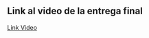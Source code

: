 ## Link al video de la entrega final

[Link Video](https://alumnosuady-my.sharepoint.com/:v:/g/personal/a21216389_alumnos_uady_mx/EeTrOOc4Cz9PpZfLVDTyPykBSkQOmfaf-UqseM9TWMXdnQ?e=0mm9dp)
